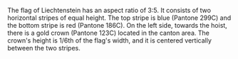 The flag of Liechtenstein has an aspect ratio of 3:5. It consists of two horizontal stripes of equal height. The top stripe is blue (Pantone 299C) and the bottom stripe is red (Pantone 186C). On the left side, towards the hoist, there is a gold crown (Pantone 123C) located in the canton area. The crown's height is 1/6th of the flag's width, and it is centered vertically between the two stripes.